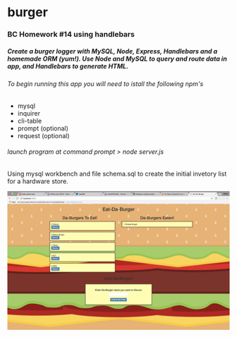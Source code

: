 # burger

### BC Homework #14 using handlebars 
##### Create a burger logger with MySQL, Node, Express, Handlebars and a homemade ORM (yum!).  Use Node and MySQL to query and route data in app, and Handlebars to generate HTML. 
###### To begin running this app you will need to istall the following npm's
* mysql
* inquirer
* cli-table
* prompt (optional)
* request (optional)

###### launch program at command prompt > node server.js

Using mysql workbench and file schema.sql to create the initial invetory list for a hardware store. 

![initial start](/screenshots/wedsite_start.png)
